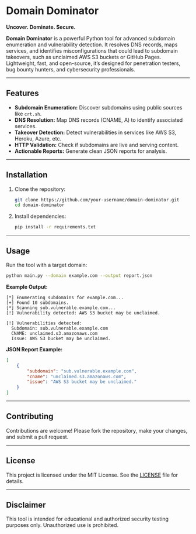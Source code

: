 # **Domain Dominator**  
**Uncover. Dominate. Secure.**  

**Domain Dominator** is a powerful Python tool for advanced subdomain enumeration and vulnerability detection. It resolves DNS records, maps services, and identifies misconfigurations that could lead to subdomain takeovers, such as unclaimed AWS S3 buckets or GitHub Pages. Lightweight, fast, and open-source, it’s designed for penetration testers, bug bounty hunters, and cybersecurity professionals.  

---

## **Features**  
- **Subdomain Enumeration:** Discover subdomains using public sources like `crt.sh`.  
- **DNS Resolution:** Map DNS records (CNAME, A) to identify associated services.  
- **Takeover Detection:** Detect vulnerabilities in services like AWS S3, Heroku, Azure, etc.  
- **HTTP Validation:** Check if subdomains are live and serving content.  
- **Actionable Reports:** Generate clean JSON reports for analysis.  

---

## **Installation**  
1. Clone the repository:  
   ```bash
   git clone https://github.com/your-username/domain-dominator.git
   cd domain-dominator
   ```
2. Install dependencies:  
   ```bash
   pip install -r requirements.txt
   ```

---

## **Usage**  
Run the tool with a target domain:  
```bash
python main.py --domain example.com --output report.json
```

**Example Output:**  
```
[*] Enumerating subdomains for example.com...
[+] Found 10 subdomains.
[*] Scanning sub.vulnerable.example.com...
[!] Vulnerability detected: AWS S3 bucket may be unclaimed.

[!] Vulnerabilities detected:
  Subdomain: sub.vulnerable.example.com
  CNAME: unclaimed.s3.amazonaws.com
  Issue: AWS S3 bucket may be unclaimed.
```

**JSON Report Example:**  
```json
[
    {
        "subdomain": "sub.vulnerable.example.com",
        "cname": "unclaimed.s3.amazonaws.com",
        "issue": "AWS S3 bucket may be unclaimed."
    }
]
```

---

## **Contributing**  
Contributions are welcome! Please fork the repository, make your changes, and submit a pull request.  

---

## **License**  
This project is licensed under the MIT License. See the [LICENSE](LICENSE) file for details.  

---

## **Disclaimer**  
This tool is intended for educational and authorized security testing purposes only. Unauthorized use is prohibited.  

